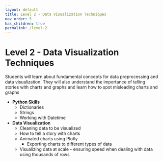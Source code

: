 ```yaml
---
layout: default
title: Level 2 - Data Visualization Techniques
nav_order: 5
has_children: true
permalink: /level-2
---
```


# Level 2 - Data Visualization Techniques

Students will learn about fundamental concepts for data preprocessing and data visualization. They will also understand the importance of telling stories with charts and graphs and learn how to spot misleading charts and graphs
* **Python Skills**
  * Dictionaries
  * Strings
  * Working with Datetime
* **Data Visualization**
  * Cleaning data to be visualized
  * How to tell a story with charts
  * Animated charts using Plotly
    * Exporting charts to different types of data
  * Visualizing data at scale - ensuring speed when dealing with data using thousands of rows
